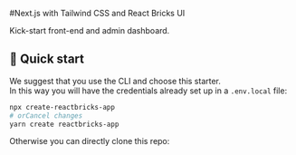 #Next.js with Tailwind CSS and React Bricks UI

Kick-start front-end and admin dashboard.

## 🚀 Quick start

We suggest that you use the CLI and choose this starter.  
In this way you will have the credentials already set up in a `.env.local` file:

```bash
npx create-reactbricks-app
# orCancel changes
yarn create reactbricks-app
```

Otherwise you can directly clone this repo:

